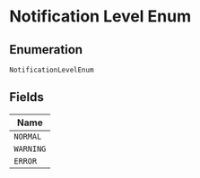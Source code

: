 
# Notification Level Enum

## Enumeration

`NotificationLevelEnum`

## Fields

| Name |
|  --- |
| `NORMAL` |
| `WARNING` |
| `ERROR` |

